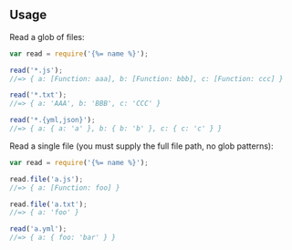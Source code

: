 ## Usage

Read a glob of files:

```js
var read = require('{%= name %}');

read('*.js');
//=> { a: [Function: aaa], b: [Function: bbb], c: [Function: ccc] }

read('*.txt');
//=> { a: 'AAA', b: 'BBB', c: 'CCC' }

read('*.{yml,json}');
//=> { a: { a: 'a' }, b: { b: 'b' }, c: { c: 'c' } }
```

Read a single file (you must supply the full file path, no glob patterns):

```js
var read = require('{%= name %}');

read.file('a.js');
//=> { a: [Function: foo] }

read.file('a.txt');
//=> { a: 'foo' }

read('a.yml');
//=> { a: { foo: 'bar' } }
```
